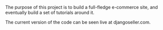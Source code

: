 The purpose of this project is to build a full-fledge e-commerce site, and eventually build a set of tutorials around it.

The current version of the code can be seen live at djangoseller.com.
